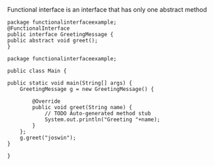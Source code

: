 ##
Functional interface is an interface that has only one abstract method

```
package functionalinterfaceexample;
@FunctionalInterface
public interface GreetingMessage {
public abstract void greet();
}

```



```
package functionalinterfaceexample;

public class Main {
	
public static void main(String[] args) {
	GreetingMessage g = new GreetingMessage() {
		
		@Override
		public void greet(String name) {
			// TODO Auto-generated method stub
			System.out.println("Greeting "+name);
		}
	}; 
	g.greet("joswin");
}

}
```
